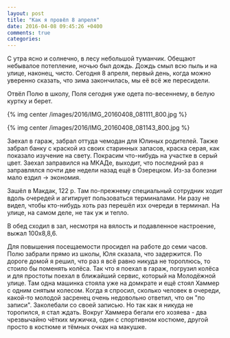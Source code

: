 ```yaml
---
layout: post
title: "Как я провёл 8 апреля"
date: 2016-04-08 09:45:26 +0400
comments: true
categories: 
---
```

С утра ясно и солнечно, в лесу небольшой туманчик. Обещают небывалое потепление, ночью был дождь. Дождь смыл всю пыль и на улице, наконец, чисто. Сегодня 8 апреля, первый день, когда можно уверенно сказать, что зима закончилась, мы её всё же пересидели.

Отвёл Полю в школу, Поля сегодня уже одета по-весеннему, в белую куртку и берет.

{% img center /images/2016/IMG_20160408_081111_800.jpg %}

{% img center /images/2016/IMG_20160408_081143_800.jpg %}

Заехал в гараж, забрал оттуда чемодан для Юлиных родителей. Также забрал банку с краской из своих старинных запасов, краска серая, как показало изучение на свету. Покрасим что-нибудь на участке в серый цвет. Заехал заправился на МКАДе, выходит, что последний раз я заправлялся почти две недели назад ещё в Озерецком. Из-за болезни мало ездил -> экономия.

Зашёл в Макдак, 122 р. Там по-прежнему специальный сотрудник ходит вдоль очередей и агитирует пользоваться терминалами. Ни разу не видел, чтобы кто-нибудь хоть раз перешёл изх очереди в терминал. На улице, на самом деле, не так уж и тепло.

В обед сходил в зал, несмотря на вялость и подавленное настроение, выжал 100х8,8,6.

Для повышения посещаемости просидел на работе до семи часов. Полю забрали прямо из школы, Юля сказала, что задержится. По дороге домой я решил, что раз я всё равно никуда не тороплюсь, то стоило бы поменять колёса. Так что я поехал в гараж, погрузил колёса и для простоты поехал в ближайший сервис, который на Молодёжной улице. Там одна машинка стояла уже на домкрате и ещё стоял Хаммер с одним снятым колесом. Когда я спросил, сколько человек в очереди, какой-то молодой засренец очень недовольно ответил, что он "по записи". Заколебали со своей записью. Но так как я никуда не торопился, я стал ждать. Вокруг Хаммера бегали его хозяева - два чрезвычайно чётких мужичка, один с спортивном костюме, другой просто в костюме и тёмных очках на макушке.